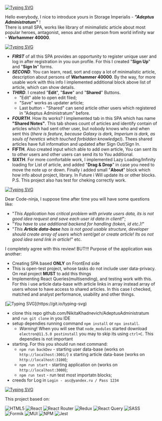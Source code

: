 [![Typing SVG](https://readme-typing-svg.herokuapp.com?color=%2336BCF7&lines=introducing)](https://git.io/typing-svg)

Hello everybody, I nice to introduce yours in Storage Imperialis - **_"Adeptus Administratum"_** ! <br>
There is small SPA, works like library of minimalistic article about most popular heroes, antagonist, xenos and other person from world infinity war - **Warhammer 40000**.

[![Typing SVG](https://readme-typing-svg.herokuapp.com?color=%2336BCF7&lines=Opportunities)](https://git.io/typing-svg)

- **_FIRST_** of all this SPA provides an opportunity to register unique user and log in after registration in you oun profile. For this I created "**Sign Up**" and "**Sign In**" forms.
- **_SECOND_**. You can learn, read, sort and copy a lot of minimalistic article, description about persons of **Warhammer 40000**. By the way, for more usable work with this info I implemented additional block above list of article, which can show details.
- **_THIRD_**. I created "**Edit**", "**Save**" and "**Shared**" Buttons.
  - "Edit" able to open edit filed;
  - "Save" works as updater article;
  - Last button - "Shared" can send article other users which registered in "Adeptus Administratum" before.
- **_FOURTH_**. How its works? I implemented tab in this SPA which has name **"Shared Notes"**. This tab shows count of articles and identify contain of articles which had sent other user, but nobody knows who and when sent this (_there is feature, because Galaxy is dark, Imperium is dark, as souls of heretics which touched forbidden knowledge)_). Thees shared articles have full information and updated after Sign Out/Sign In.
- **FIFTH**. Also created input which able to add own article, You can sent its to other users and other users can send its to You additional.
- **SIXTH**. For more comfortable work, I implemented Lazy Loading/Infinity loading for List of article, and added "**Drag & Drop**" in case you need to move the note up or down. Finally i added small "**About**" block which how info about project, library. In Future i Will update its or other blocks. P.S. This project also has test for cheking correctly work.

[![Typing SVG](https://readme-typing-svg.herokuapp.com?color=%2336BCF7&lines=Important)](https://git.io/typing-svg)

Dear Code-ninja, I suppose time after time you will have some questions like:

- "_This Application has critical problem with private users data, its is not good idea request and save each user id data in client!_";
- "_You have to use additional backend for handling (token, id etc.)!_"
- "_This **Article data-base** has is not good usable structure, developer should create array of users which sent/get or create article! Its os not good idea send link in article!_" etc.

I completely agree with this review! BUT!!! Purpose of the application was another:

- Creating SPA based **ONLY** on FrontEnd side
- This is open-test project, whose tasks do not include user data-privacy. On real project **MUST** to add this things
- Implementing React Queries(multisending), and testing work with this. For this i use article data-base with article links in array instead array of users whose to have access to shared articles. In this case I checked, matched and analyst performance, usability and other things.

[![Typing SVG](https://readme-typing-svg.herokuapp.com?color=%2336BCF7&lines=How+Run+Its?)](https://git.io/typing-svg)

- clone this repo github.com/NikitaKhadnevich/AdeptusAdministratum and `run git clone` in you IDE
- setup dependies running command `npm install` or `npx install`.
  - _Warning_! When you will see that `node_modules` started download `electron@11.5.0 postinstall` you may to skip its using `ctrl+C`. This dependies is not important
- starting. For this you should run next command:
  - `npm run backDev` - starting user data-base (works on `http://localhost:3001/`) x starting article data-base (works on `http://localhost:3100`);
  - `npm run start` - starting application on (works on `http://localhost:3000`);
  - `npm run test` - run test most importatn blocks;
- creeds for Log in `Login - asc@yandex.ru / Pass 1234`

[![Typing SVG](https://readme-typing-svg.herokuapp.com?color=%2336BCF7&lines=Technologies+and+Tools)](https://git.io/typing-svg)

This project based on:

![HTML5](https://img.shields.io/badge/html5-%23E34F26.svg?style=for-the-badge&logo=html5&logoColor=white)
![React](https://img.shields.io/badge/react-%2320232a.svg?style=for-the-badge&logo=react&logoColor=%2361DAFB)
![React Router](https://img.shields.io/badge/React_Router-CA4245?style=for-the-badge&logo=react-router&logoColor=white)
![Redux](https://img.shields.io/badge/redux-%23593d88.svg?style=for-the-badge&logo=redux&logoColor=white)
![React Query](https://img.shields.io/badge/-React%20Query-FF4154?style=for-the-badge&logo=react%20query&logoColor=white)
![SASS](https://img.shields.io/badge/SASS-hotpink.svg?style=for-the-badge&logo=SASS&logoColor=white)
![Formik](https://img.shields.io/badge/FORMIK-blue?style=for-the-badge&logo=appveyor)
![MUI](https://img.shields.io/badge/MUI-%230081CB.svg?style=for-the-badge&logo=mui&logoColor=white)
![NPM](https://img.shields.io/badge/NPM-%23000000.svg?style=for-the-badge&logo=npm&logoColor=white)
![Jest](https://img.shields.io/badge/-jest-%23C21325?style=for-the-badge&logo=jest&logoColor=white)
